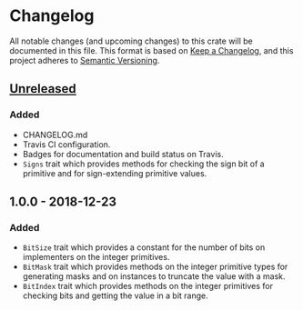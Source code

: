 # Changelog
All notable changes (and upcoming changes) to this crate will be documented in this file. This format is based on [Keep a Changelog], and this project adheres to [Semantic Versioning].

## [Unreleased]
### Added
- CHANGELOG.md
- Travis CI configuration.
- Badges for documentation and build status on Travis.
- `Signs` trait which provides methods for checking the sign bit of a primitive and for sign-extending primitive values.

## 1.0.0 - 2018-12-23
### Added
- `BitSize` trait which provides a constant for the number of bits on implementers on the integer primitives.
- `BitMask` trait which provides methods on the integer primitive types for generating masks and on instances to truncate the value with a mask.
- `BitIndex` trait which provides methods on the integer primitives for checking bits and getting the value in a bit range.

[Semantic Versioning]: https://semver.org/spec/v2.0.0.html
[Keep a Changelog]: https://keepachangelog.com/en/1.0.0/

[Unreleased]: https://github.com/ryanq/quark/compare/v1.0.0...HEAD